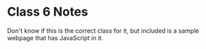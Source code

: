 # Class 6 Notes

Don't know if this is the correct class for it, but included is a sample webpage that has JavaScript in it.